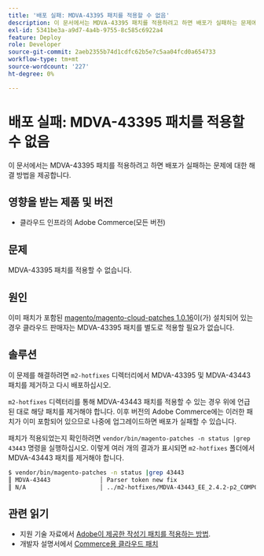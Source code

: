 ```yaml
---
title: '배포 실패: MDVA-43395 패치를 적용할 수 없음'
description: 이 문서에서는 MDVA-43395 패치를 적용하려고 하면 배포가 실패하는 문제에 대한 해결 방법을 제공합니다.
exl-id: 5341be3a-a9d7-4a4b-9755-8c585c6922a4
feature: Deploy
role: Developer
source-git-commit: 2aeb2355b74d1cdfc62b5e7c5aa04fcd0a654733
workflow-type: tm+mt
source-wordcount: '227'
ht-degree: 0%

---
```


# 배포 실패: MDVA-43395 패치를 적용할 수 없음

이 문서에서는 MDVA-43395 패치를 적용하려고 하면 배포가 실패하는 문제에 대한 해결 방법을 제공합니다.

## 영향을 받는 제품 및 버전

* 클라우드 인프라의 Adobe Commerce(모든 버전)

## 문제

MDVA-43395 패치를 적용할 수 없습니다.

## 원인

이미 패치가 포함된 [magento/magento-cloud-patches 1.0.16](https://experienceleague.adobe.com/en/docs/commerce-cloud-service/user-guide/release-notes/cloud-patches#v1016)이(가) 설치되어 있는 경우 클라우드 판매자는 MDVA-43395 패치를 별도로 적용할 필요가 없습니다.

## 솔루션

이 문제를 해결하려면 `m2-hotfixes` 디렉터리에서 MDVA-43395 및 MDVA-43443 패치를 제거하고 다시 배포하십시오.

`m2-hotfixes` 디렉터리를 통해 MDVA-43443 패치를 적용할 수 있는 경우 위에 언급된 대로 해당 패치를 제거해야 합니다. 이후 버전의 Adobe Commerce에는 이러한 패치가 이미 포함되어 있으므로 나중에 업그레이드하면 배포가 실패할 수 있습니다.

패치가 적용되었는지 확인하려면 `vendor/bin/magento-patches -n status |grep 43443` 명령을 실행하십시오.
이렇게 여러 개의 결과가 표시되면 `m2-hotfixes` 폴더에서 MDVA-43443 패치를 제거해야 합니다.

```bash
$ vendor/bin/magento-patches -n status |grep 43443
║ MDVA-43443              │ Parser token new fix                                         │ Other           │ Adobe Commerce Support │ Applied     │ Patch type: Required                                     ║
║ N/A                     │ ../m2-hotfixes/MDVA-43443_EE_2.4.2-p2_COMPOSER_v1.patch      │ Other           │ Local                  │ Applied     │ Patch type: Custom                                       ║
```

## 관련 읽기

* 지원 기술 자료에서 [Adobe이 제공한 작성기 패치를 적용하는 방법](/help/how-to/general/how-to-apply-a-composer-patch-provided-by-magento.md).
* 개발자 설명서에서 [Commerce용 클라우드 패치](https://experienceleague.adobe.com/en/docs/commerce-cloud-service/user-guide/release-notes/cloud-patches#v1016)
